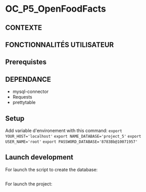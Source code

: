 # OC_P5_OpenFoodFacts
## CONTEXTE

## FONCTIONNALITÉS UTILISATEUR

## Prerequistes

## DEPENDANCE

* mysql-connector
* Requests
* prettytable

## Setup

Add variable d'environement with this command:
```export YOUR_HOST='localhost'```
```export NAME_DATABASE='project_5'```
```export USER_NAME='root'```
```export PASSWORD_DATABASE='8783Bb@10071957'```

## Launch development

For launch the script to create the database:

```python main.py -n
```

For launch the project:

``` python main.py
```
